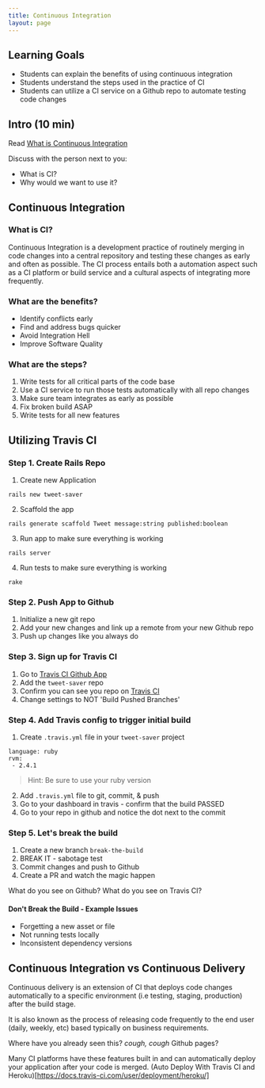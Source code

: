 ```yaml
---
title: Continuous Integration
layout: page
---
```


## Learning Goals

- Students can explain the benefits of using continuous integration
- Students understand the steps used in the practice of CI
- Students can utilize a CI service on a Github repo to automate testing code changes

## Intro (10 min)

Read [What is Continuous Integration](https://aws.amazon.com/devops/continuous-integration/)

Discuss with the person next to you:
- What is CI?
- Why would we want to use it?

## Continuous Integration

### What is CI?

Continuous Integration is a development practice of routinely merging in code changes into a central repository and testing these changes as early and often as possible. The CI process entails both a automation aspect such as a CI platform or build service and a cultural aspects of integrating more frequently.

### What are the benefits?

- Identify conflicts early
- Find and address bugs quicker
- Avoid Integration Hell
- Improve Software Quality

### What are the steps?

1. Write tests for all critical parts of the code base
2. Use a CI service to run those tests automatically with all repo changes
3. Make sure team integrates as early as possible
4. Fix broken build ASAP
5. Write tests for all new features

## Utilizing Travis CI

### Step 1. Create Rails Repo

1. Create new Application
```
rails new tweet-saver
```

2. Scaffold the app
```
rails generate scaffold Tweet message:string published:boolean
```

3. Run app to make sure everything is working
```
rails server
```

4. Run tests to make sure everything is working
```
rake
```

### Step 2. Push App to Github

1. Initialize a new git repo
2. Add your new changes and link up a remote from your new Github repo
3. Push up changes like you always do

### Step 3. Sign up for Travis CI

1. Go to [Travis CI Github App](https://github.com/marketplace/travis-ci)
2. Add the `tweet-saver` repo
3. Confirm you can see you repo on [Travis CI](https://travis-ci.com)
4. Change settings to NOT 'Build Pushed Branches'

### Step 4. Add Travis config to trigger initial build
1. Create `.travis.yml` file in your `tweet-saver` project
```
language: ruby
rvm:
 - 2.4.1
```

> Hint: Be sure to use your ruby version

2. Add `.travis.yml` file to git, commit, & push
3. Go to your dashboard in travis - confirm that the build PASSED
4. Go to your repo in github and notice the dot next to the commit

### Step 5. Let's break the build
1. Create a new branch `break-the-build`
2. BREAK IT - sabotage test
3. Commit changes and push to Github
4. Create a PR and watch the magic happen

What do you see on Github?
What do you see on Travis CI?

#### Don't Break the Build - Example Issues
- Forgetting a new asset or file
- Not running tests locally
- Inconsistent dependency versions

## Continuous Integration vs Continuous Delivery

Continuous delivery is an extension of CI that deploys code changes automatically to a specific environment (i.e testing, staging, production) after the build stage.

It is also known as the process of releasing code frequently to the end user (daily, weekly, etc) based typically on business requirements.

Where have you already seen this? *cough, cough* Github pages?

Many CI platforms have these features built in and can automatically deploy your application after your code is merged.
(Auto Deploy With Travis CI and Heroku)[https://docs.travis-ci.com/user/deployment/heroku/]
